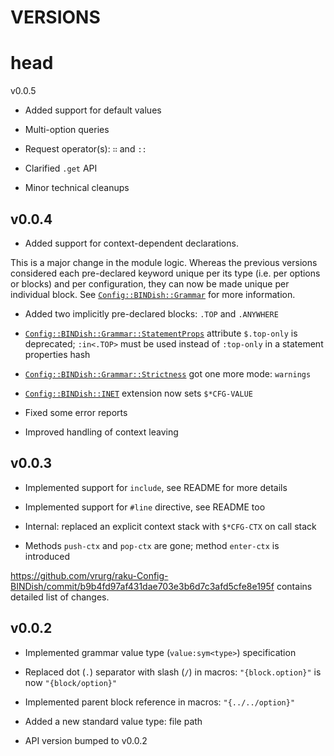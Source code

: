 VERSIONS
========

head
====

v0.0.5

  * Added support for default values

  * Multi-option queries

  * Request operator(s): `∷` and `::`

  * Clarified `.get` API

  * Minor technical cleanups

v0.0.4
------

  * Added support for context-dependent declarations.

This is a major change in the module logic. Whereas the previous versions considered each pre-declared keyword unique per its type (i.e. per options or blocks) and per configuration, they can now be made unique per individual block. See [`Config::BINDish::Grammar`](docs/md/Config/BINDish/Grammar.md) for more information.

  * Added two implicitly pre-declared blocks: `.TOP` and `.ANYWHERE`

  * [`Config::BINDish::Grammar::StatementProps`](docs/md/Config/BINDish/Grammar/StatementProps.md) attribute `$.top-only` is deprecated; `:in<.TOP>` must be used instead of `:top-only` in a statement properties hash

  * [`Config::BINDish::Grammar::Strictness`](docs/md/Config/BINDish/Grammar/Strictness.md) got one more mode: `warnings`

  * [`Config::BINDish::INET`](docs/md/Config/BINDish/INET.md) extension now sets `$*CFG-VALUE`

  * Fixed some error reports

  * Improved handling of context leaving

v0.0.3
------

  * Implemented support for `include`, see README for more details

  * Implemented support for `#line` directive, see README too

  * Internal: replaced an explicit context stack with `$*CFG-CTX` on call stack

  * Methods `push-ctx` and `pop-ctx` are gone; method `enter-ctx` is introduced

https://github.com/vrurg/raku-Config-BINDish/commit/b9b4fd97af431dae703e3b6d7c3afd5cfe8e195f contains detailed list of changes.

v0.0.2
------

  * Implemented grammar value type (`value:sym<type>`) specification

  * Replaced dot (`.`) separator with slash (`/`) in macros: `"{block.option}"` is now `"{block/option}"`

  * Implemented parent block reference in macros: `"{../../option}"`

  * Added a new standard value type: file path

  * API version bumped to v0.0.2

